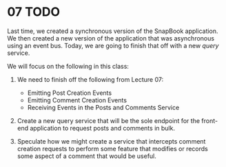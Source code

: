 # 07 TODO

Last time, we created a synchronous version of the SnapBook application. We then created a new version of the application that was asynchronous using an event bus. Today, we are going to finish that off with a new *query* service.

We will focus on the following in this class:

1. We need to finish off the following from Lecture 07:
   - Emitting Post Creation Events
   - Emitting Comment Creation Events
   - Receiving Events in the Posts and Comments Service

2. Create a new query service that will be the sole endpoint for the front-end application to request posts and comments in bulk.

3. Speculate how we might create a service that intercepts comment creation requests to perform some feature that modifies or records some aspect of a comment that would be useful.

